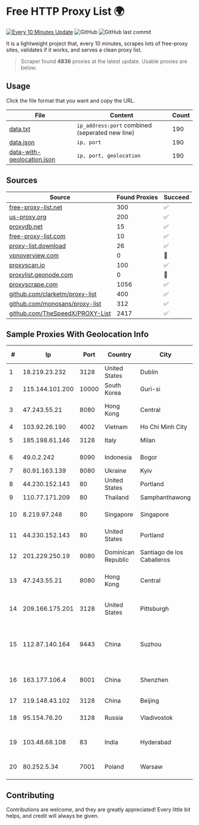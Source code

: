 
# Free HTTP Proxy List 🌍

[![Every 10 Minutes Update](https://github.com/mertguvencli/http-proxy-list/actions/workflows/main.yml/badge.svg?branch=main)](https://github.com/mertguvencli/http-proxy-list/actions/workflows/main.yml)
![GitHub](https://img.shields.io/github/license/mertguvencli/http-proxy-list)
![GitHub last commit](https://img.shields.io/github/last-commit/mertguvencli/http-proxy-list)

It is a lightweight project that, every 10 minutes, scrapes lots of free-proxy sites, validates if it works, and serves a clean proxy list.


> Scraper found **4836** proxies at the latest update. Usable proxies are below.

## Usage

Click the file format that you want and copy the URL.


|File|Content|Count|
|----|-------|-----|
|[data.txt](https://raw.githubusercontent.com/mertguvencli/http-proxy-list/main/proxy-list/data.txt)|`ip_address:port` combined (seperated new line)|190|
|[data.json](https://raw.githubusercontent.com/mertguvencli/http-proxy-list/main/proxy-list/data.json)|`ip, port`|190|
|[data-with-geolocation.json](https://raw.githubusercontent.com/mertguvencli/http-proxy-list/main/proxy-list/data-with-geolocation.json)|`ip, port, geolocation`|190|

## Sources

|Source|Found Proxies|Succeed|
|------|-------------|-------|
|[free-proxy-list.net](https://free-proxy-list.net)|300|✅|
|[us-proxy.org](https://www.us-proxy.org)|200|✅|
|[proxydb.net](http://proxydb.net)|15|✅|
|[free-proxy-list.com](https://free-proxy-list.com/?page=&port=&type%5B%5D=http&type%5B%5D=https&up_time=0&search=Search)|10|✅|
|[proxy-list.download](https://www.proxy-list.download/HTTP)|26|✅|
|[vpnoverview.com](https://vpnoverview.com/privacy/anonymous-browsing/free-proxy-servers)|0|🚫|
|[proxyscan.io](https://www.proxyscan.io)|100|✅|
|[proxylist.geonode.com](https://proxylist.geonode.com/api/proxy-list?limit=300&page=1&sort_by=lastChecked&sort_type=desc&protocols=http,https)|0|🚫|
|[proxyscrape.com](https://api.proxyscrape.com/v2/?request=displayproxies&protocol=http&timeout=10000&country=all&ssl=all&anonymity=all)|1056|✅|
|[github.com/clarketm/proxy-list](https://raw.githubusercontent.com/clarketm/proxy-list/master/proxy-list-raw.txt)|400|✅|
|[github.com/monosans/proxy-list](https://raw.githubusercontent.com/monosans/proxy-list/main/proxies/http.txt)|312|✅|
|[github.com/TheSpeedX/PROXY-List](https://raw.githubusercontent.com/TheSpeedX/PROXY-List/master/http.txt)|2417|✅|


## Sample Proxies With Geolocation Info

|#|Ip|Port|Country|City|Internet Service Provider|
|-|--|----|-------|----|-------------------------|
|1|18.219.23.232|3128|United States|Dublin|Amazon.com, Inc.|
|2|115.144.101.200|10000|South Korea|Guri-si|Korea Telecom|
|3|47.243.55.21|8080|Hong Kong|Central|Alibaba (US) Technology Co., Ltd.|
|4|103.92.26.190|4002|Vietnam|Ho Chi Minh City|TLSOFT|
|5|185.198.61.146|3128|Italy|Milan|Global Router LLC|
|6|49.0.2.242|8090|Indonesia|Bogor|PT Usaha Adi Sanggoro|
|7|80.91.163.139|8080|Ukraine|Kyiv|Pjsc Datagroup|
|8|44.230.152.143|80|United States|Portland|Amazon.com, Inc.|
|9|110.77.171.209|80|Thailand|Samphanthawong|CAT-BB|
|10|8.219.97.248|80|Singapore|Singapore|Alibaba (US) Technology Co., Ltd.|
|11|44.230.152.143|80|United States|Portland|Amazon.com, Inc.|
|12|201.229.250.19|8080|Dominican Republic|Santiago de los Caballeros|Compañía Dominicana de Teléfonos S. A.|
|13|47.243.55.21|8080|Hong Kong|Central|Alibaba (US) Technology Co., Ltd.|
|14|209.166.175.201|3128|United States|Pittsburgh|CONTINENTAL BROADBAND PENNSYLVANIA, INC.|
|15|112.87.140.164|9443|China|Suzhou|China Unicom CHINA169 Jiangsu Province Network|
|16|163.177.106.4|8001|China|Shenzhen|China Unicom Guangdong Province Network|
|17|219.148.43.102|3128|China|Beijing|Chinanet|
|18|95.154.76.20|3128|Russia|Vladivostok|OCTOPUSNET-NAT-POOL13 2ap|
|19|103.48.68.108|83|India|Hyderabad|Country Online Services PVT LTD|
|20|80.252.5.34|7001|Poland|Warsaw|GWNET Autonomus System|



## Contributing

Contributions are welcome, and they are greatly appreciated! Every
little bit helps, and credit will always be given.

